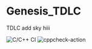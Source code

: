 # Genesis_TDLC
TDLC
add sky
hiii

![C/C++ CI](https://github.com/prithviwarrior/Genesis_TDLC/workflows/C/C++%20CI/badge.svg)
![cppcheck-action](https://github.com/prithviwarrior/Genesis_TDLC/workflows/cppcheck-action/badge.svg?branch=main)



